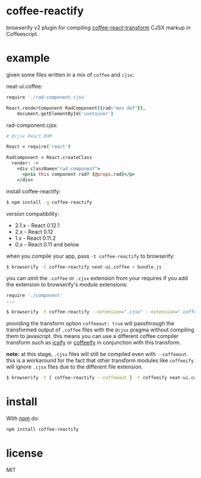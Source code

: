 # coffee-reactify

browserify v2 plugin for compiling [coffee-react-transform](https://github.com/jsdf/coffee-react-transform) CJSX markup in Coffeescript.

# example

given some files written in a mix of `coffee` and `cjsx`:

neat-ui.coffee:
``` coffee
require './rad-component.cjsx'

React.renderComponent RadComponent({rad:"mos def"}),
	document.getElementById('container')
```

rad-component.cjsx:
``` coffee
# @cjsx React.DOM 

React = require('react')

RadComponent = React.createClass
  render: ->
    <div className="rad-component">
      <p>is this component rad? {@props.rad}</p>
    </div>
```

install coffee-reactify:

```bash
$ npm install -g coffee-reactify
```

version compatibility: 

- 2.1.x - React 0.12.1
- 2.x - React 0.12
- 1.x - React 0.11.2
- 0.x - React 0.11 and below

when you compile your app, pass `-t coffee-reactify` to browserify:

```bash
$ browserify -t coffee-reactify neat-ui.coffee > bundle.js
```

you can omit the `.coffee` or `.cjsx` extension from your requires if you add the extension to browserify's module extensions:

``` coffee
require './component'
...
```

```bash
$ browserify -t coffee-reactify --extension=".cjsx" --extension=".coffee" neat-ui.coffee > bundle.js
```

providing the transform option `coffeeout: true` will passthrough the transformed
output of `.coffee` files with the `@cjsx` pragma without compiling them to javascript.
this means you can use a different coffee compiler transform such as [icsify](https://github.com/maxtaco/icsify) or [coffeeify](https://github.com/jnordberg/coffeeify) in conjunction with this transform.

**note:** at this stage, `.cjsx` files will still be compiled even with `--coffeeout`.
this is a workaround for the fact that other transform modules like `coffeeify` will
ignore `.cjsx` files due to the different file extension.

```bash
$ browserify -t [ coffee-reactify --coffeeout ] -t coffeeify neat-ui.coffee > bundle.js
```

# install

With [npm](https://npmjs.org) do:

```bash
npm install coffee-reactify
```

# license

MIT
